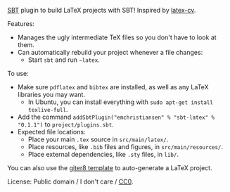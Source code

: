 [SBT](https://github.com/paulp/sbt-extras) plugin to build LaTeX projects with SBT! Inspired by [latex-cv](https://github.com/stuhood/latex-cv).

Features:
  * Manages the ugly intermediate TeX files so you don't have to look at them.
  * Can automatically rebuild your project whenever a file changes:
    * Start `sbt` and run `~latex`.

To use:
  * Make sure `pdflatex` and `bibtex` are installed, as well as any LaTeX libraries you may want.
    * In Ubuntu, you can install everything with `sudo apt-get install texlive-full`.
  * Add the command `addSbtPlugin("emchristiansen" % "sbt-latex" % "0.1.1")` to `project/plugins.sbt`.
  * Expected file locations:
    * Place your main `.tex` source in `src/main/latex/`.
    * Place resources, like `.bib` files and figures, in `src/main/resources/`.
    * Place external dependencies, like `.sty` files, in `lib/`.

You can also use the [giter8 template](https://github.com/emchristiansen/sbt-latex.g8) to auto-generate a LaTeX project.

License: Public domain / I don't care / [CC0](http://creativecommons.org/publicdomain/zero/1.0/).


